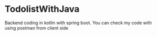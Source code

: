 # TodolistWithJava
Backend coding in kotlin with spring boot. You can check my code with using postman from client side
